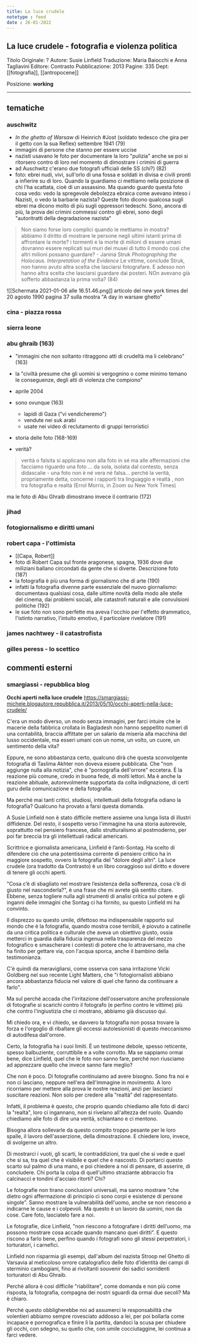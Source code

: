 ```yaml
---
title: La luce crudele
notetype : feed
date : 26-01-2022
---
```


## La luce crudele - fotografia e violenza politica
Titolo Originale: ?
Autore: Susie Linfield
Traduzione: Maria Baiocchi e Anna Tagliavini
Editore: Contrasto
Pubblicazione: 2013
Pagine: 335
Dept: [[fotografia]], [[antropocene]]


Posizione: **working**
- - - 

## tematiche

### auschwitz
- _In the ghetto of Warsaw_ di Heinrich #Jost (soldato tedesco che gira per il getto con la sua Reflex) settembre 1941 (79)
- immagini di persone che stanno per essere uccise
- nazisti usavano le foto per documentare la loro "pulizia" anche se poi si ritorsero contro di loro nel momento di dimostrare i crimini di guerra
- ad Auschwitz c'erano due fotografi ufficiali delle SS (chi?) (82)
- foto: ebrei nudi, vivi, sull'orlo di una fossa e soldati in divisa e civili pronti a infierire su di loro. Quando la guardiamo ci mettiamo nella posizione di chi l'ha scattata, cioè di un assassino. Ma quando guardo questa foto cosa vedo: vedo la spregevole debolezza ebraica come avevano inteso i Nazisti, o vedo la barbarie nazista? Queste foto dicono qualcosa sugli ebrei ma dicono molto di più sugli oppressori tedeschi. Sono, ancora di più, la prova dei crimini commessi contro gli ebrei, sono degli "autoritratti della degradazione nazista"

> Non siamo forse loro complici quando le mettiamo in mostra? abbiamo il diritto di mostrare le persone negli ultimi istanti prima di affrontare la morte? i tormenti e la morte di milioni di essere umani dovranno essere replicati sui muri dei musei di tutto il mondo così che altri milioni possano guardare? - Janina Struk _Photographing the Holocaus. Interpretation of the Evidence_
> Le vittime, conclude Struk, non hanno avuto altra scelta che lasciarsi fotografare. E adesso non hanno altra scelta che lasciarsi guardare dai posteri. NOn avevano già sofferto abbastanza la prima volta? (84)

![[Schermata 2021-01-06 alle 16.51.46.png]]
articolo del new york times del 20 agosto 1990 pagina 37 sulla mostra "A day in warsaw ghetto"




### cina - piazza rossa
### sierra leone
### abu ghraib (163)
- "immagini che non soltanto ritraggono atti di crudeltà ma li celebrano" (163)
- la "civiltà presume che gli uomini si vergognino o come minimo temano le conseguenze, degli atti di violenza che compiono"
- aprile 2004
- sono ovunque (163)
	- lapidi di Gaza ("vi vendicheremo")
	- vendute nei suk arabi
	- usate nei video di reclutamento di gruppi terroristici

- storia delle foto (168-169)
- verità?

> verità o falsita si applicano non alla foto  in sé ma alle affermazioni che facciamo riguardo una foto ... da sola, isolata dal contesto, senza didascalie - una foto non è né vera né falsa... perché la verità, propriamente detta, concerne i rapporti tra linguaggio e realtà , non tra fotografia e realtà (Errol Morris, in Zoom su New York Times)

ma le foto di Abu Ghraib dimostrano invece il contrario (172)



### jihad
### fotogiornalismo e diritti umani
### robert capa - l'ottimista
- [[Capa, Robert]]
- foto di Robert Capa sul fronte aragonese, spagna, 1936 dove due miliziani ballano circondati da gente che si diverte. Descrizione foto (187)
- la fotografia è più una forma di giornalismo che di arte (190)
- infatti la fotografia divenne parte essenziale del nuovo giornalismo: documentava qualsiasi cosa, dalle ultime novità della modo alle stelle del cinema, dai problemi sociali, alle catastrofi naturali e alle convulsioni politiche (192)
- le sue foto non sono perfette ma aveva l'occhio per l'effetto drammatico, l'istinto narrativo, l'intuito emotivo, il particolare rivelatore (191)

### james nachtwey - il catastrofista
### gilles peress - lo scettico

## commenti esterni
### smargiassi - repubblica blog

**Occhi aperti nella luce crudele**
https://smargiassi-michele.blogautore.repubblica.it/2013/05/10/occhi-aperti-nella-luce-crudele/

C'era un modo diverso, un modo senza immagini, per farci intuire che le macerie della fabbrica crollata in Bagladesh non hanno  seppellito numeri di una contabilità, braccia affittate per un salario da miseria alla macchina del lusso occidentale, ma esseri umani con un nome, un volto, un cuore, un sentimento della vita?

Eppure, ne sono abbastanza certo, qualcuno dirà che questa sconvolgente fotografia di Taslima Akhter non doveva essere pubblicata. Che "non aggiunge nulla alla notizia", che è "pornografia dell'orrore" eccetera. È la reazione più comune, credo in buona fede, di molti lettori. Ma è anche la reazione abituale, autorevolmente supportata da colta indignazione, di certi guru della comunicazione e della fotografia.

Ma perché mai tanti critici, studiosi, intellettuali della fotografia odiano la fotografia? Qualcuno ha provato a farsi questa domanda.

A Susie Linfield non è stato difficile mettere assieme una lunga lista di illustri diffidenze. Del resto, il sospetto verso l'immagine ha una storia autorevole, soprattutto nel pensiero francese, dallo strutturalismo al postmoderno, per poi far breccia tra gli intellettuali radical americani.

Scrittrice e giornalista americana, Linfield è l’anti-Sontag. Ha scelto di difendere ciò che una potentissima corrente di pensiero critico ha in maggiore sospetto, ovvero la fotografia del "dolore degli altri".  La luce crudele (ora tradotto da Contrasto) è un libro coraggioso sul diritto e dovere di tenere gli occhi aperti.

"Cosa c’è di sbagliato nel mostrare l’esistenza della sofferenza, cosa c’è di giusto nel nasconderla?", è una frase che mi avrete già sentito citare. Ebbene, senza togliere nulla agli strumenti di analisi critica sul potere e gli inganni delle immagini che Sontag ci ha fornito, su questo Linfield mi ha convinto.

Il disprezzo su questo umile, difettoso ma indispensabile rapporto sul mondo che è la fotografia, quando mostra cose terribili, è piovuto a catinelle da una critica politica e culturale che aveva un obiettivo giusto, ossia metterci in guardia dalla fiducia ingenua nella trasparenza del mezzo fotografico e smascherare i contesti di potere che lo attraversano, ma che ha finito per gettare via, con l'acqua sporca, anche il bambino  della testimonianza.

C'è quindi da meravigliarsi, come osserva con sana irritazione Vicki Goldberg nel suo recente Light Matters, che "i fotogiornalisti abbiano ancora abbastanza fiducia nel valore di quel che fanno da continuare a farlo".

Ma sul perché accada che l'irritazione dell'osservatore anche professionale di fotografie si scarichi contro il fotografo (e perfino contro le vittime) più che contro l'ingiustizia che ci mostrano, abbiamo già discusso qui.

Mi chiedo ora, e vi chiedo, se davvero la fotografia non possa trovare la forza e l'orgoglio di ribaltare gli eccessi autolesionisti di questo meccanismo di autodifesa dall'orrore.

Certo, la fotografia ha i suoi limiti. È un testimone debole, spesso reticente, spesso balbuziente, corruttibile e a volte corrotto. Ma se sappiamo ormai bene, dice Linfield, quel che le foto non sanno fare, perché non riusciamo ad apprezzare quello che invece sanno fare meglio?

Che non è poco. Di fotografie continuiamo ad avere bisogno. Sono fra noi e non ci lasciano, neppure nell'era dell'immagine in movimento. A loro ricorriamo per mettere alla prova le nostre reazioni, anzi per lasciarci suscitare reazioni. Non solo per credere alla “realtà” del rappresentato.

Infatti, il problema è questo, che proprio quando chiediamo alle foto di darci la "realtà", loro ci ingannano, non si rivelano all'altezza del ruolo. Quando chiediamo alle foto di dire una verità, schiantano e ci mentono.

Bisogna allora sollevarle da questo compito troppo pesante per le loro spalle, il lavoro dell'asserzione, della dimostrazione. E chiedere loro, invece, di svolgerne un altro.

Di mostrarci i vuoti, gli scarti, le contraddizioni, tra quel che si vede e quel che si sa, tra quel che è visibile e quel che è nascosto. Di portarci questo scarto sul palmo di una mano, e poi chiedere a noi di pensare, di asserire, di concludere. Chi porta la colpa di quell'ultimo straziante abbraccio fra calcinacci e tondini d'acciaio ritorti? Chi?

Le fotografie non tirano conclusioni universali, ma sanno mostrare "che dietro ogni affermazione di principio ci sono corpi e esistenze di persone singole". Sanno mostrare la vulnerabilità dell'uomo, anche se non riescono a indicarne le cause e i colpevoli. Ma questo è un lavoro da uomini, non da cose. Care foto, lasciatelo fare a noi.

Le fotografie, dice Linfield, "non riescono a fotografare i diritti dell’uomo, ma possono mostrare cosa accade quando mancano quei diritti". E questo riscono a farlo bene, perfino quando i fotografi sono gli stessi perpetratori, i torturatori, i carnefici.

Linfield non risparmia gli esempi, dall'album del nazista Stroop nel Ghetto di Varsavia al meticoloso orrore catalografico delle foto d'identità dei campi di sterminio cambogiani, fino ai rivoltanti souvenir dei sadici sorridenti torturatori di Abu Ghraib.

Perché allora è così difficile "riabilitare", come domanda e non più come risposta, la fotografia, compagna dei nostri sguardi da ormai due secoli? Ma è chiaro.

Perché questo obbligherebbe noi ad assumerci le responsabilità che volentieri abbiamo sempre rovesciato addosso a lei, per poi bollarla come incapace e pornografica e finire lì la partita, dandoci la scusa per chiudere gli occhi, con sdegno, su quello che, con umile cocciutaggine, lei continua a farci vedere.